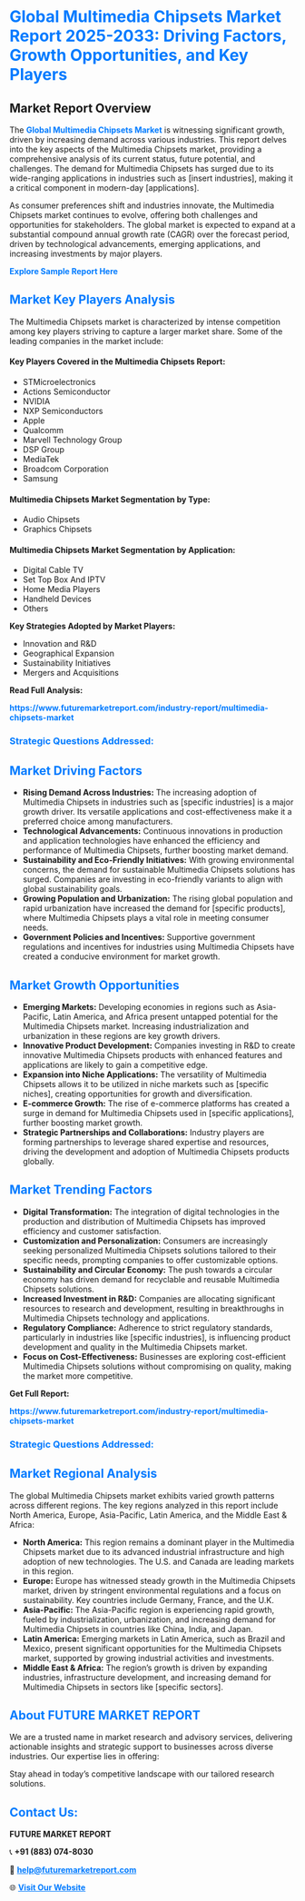 <h1 style="color: #007BFF;">Global Multimedia Chipsets Market Report 2025-2033: Driving Factors, Growth Opportunities, and Key Players</h1>

<section id="overview">
<h2>Market Report Overview</h2>
<p>The <a href="https://www.futuremarketreport.com/industry-report/multimedia-chipsets-market" style="color: #007BFF; text-decoration: none;"><strong>Global Multimedia Chipsets Market</strong></a> is witnessing significant growth, driven by increasing demand across various industries. This report delves into the key aspects of the Multimedia Chipsets market, providing a comprehensive analysis of its current status, future potential, and challenges. The demand for Multimedia Chipsets has surged due to its wide-ranging applications in industries such as [insert industries], making it a critical component in modern-day [applications].</p>
<p>As consumer preferences shift and industries innovate, the Multimedia Chipsets market continues to evolve, offering both challenges and opportunities for stakeholders. The global market is expected to expand at a substantial compound annual growth rate (CAGR) over the forecast period, driven by technological advancements, emerging applications, and increasing investments by major players.</p>
</section>

<section id="overview">
<p><a href="https://www.futuremarketreport.com/request-sample/reportId=76086" style="color: #007BFF; text-decoration: none;"><strong>Explore Sample Report Here</strong></a></p>
</section>

<section id="key-players">
<h2 style="color: #007BFF;">Market Key Players Analysis</h2>
<p>The Multimedia Chipsets market is characterized by intense competition among key players striving to capture a larger market share. Some of the leading companies in the market include:</p>
<h4>Key Players Covered in the Multimedia Chipsets Report:</h4>
<ul><li>STMicroelectronics</li><li>Actions Semiconductor</li><li>NVIDIA</li><li>NXP Semiconductors</li><li>Apple</li><li>Qualcomm</li><li>Marvell Technology Group</li><li>DSP Group</li><li>MediaTek</li><li>Broadcom Corporation</li><li>Samsung</li></ul>
<h4>Multimedia Chipsets Market Segmentation by Type:</h4>
<ul><li>Audio Chipsets</li><li>Graphics Chipsets</li></ul>

<h4>Multimedia Chipsets Market Segmentation by Application:</h4>
<ul><li>Digital Cable TV</li><li>Set Top Box And IPTV</li><li>Home Media Players</li><li>Handheld Devices</li><li>Others</li></ul>
<p><strong>Key Strategies Adopted by Market Players:</strong></p>
<ul>
<li>Innovation and R&D</li>
<li>Geographical Expansion</li>
<li>Sustainability Initiatives</li>
<li>Mergers and Acquisitions</li>
</ul>
</section>

<section>
<p><strong>Read Full Analysis: </strong></p><a href="https://www.futuremarketreport.com/industry-report/multimedia-chipsets-market" style="color: #007BFF; text-decoration: none;"><strong>https://www.futuremarketreport.com/industry-report/multimedia-chipsets-market</strong></a>
<h3 style="color: #007BFF;">Strategic Questions Addressed:</h3>
</section>

<section id="driving-factors">
<h2 style="color: #007BFF;">Market Driving Factors</h2>
<ul>
<li><strong>Rising Demand Across Industries:</strong> The increasing adoption of Multimedia Chipsets in industries such as [specific industries] is a major growth driver. Its versatile applications and cost-effectiveness make it a preferred choice among manufacturers.</li>
<li><strong>Technological Advancements:</strong> Continuous innovations in production and application technologies have enhanced the efficiency and performance of Multimedia Chipsets, further boosting market demand.</li>
<li><strong>Sustainability and Eco-Friendly Initiatives:</strong> With growing environmental concerns, the demand for sustainable Multimedia Chipsets solutions has surged. Companies are investing in eco-friendly variants to align with global sustainability goals.</li>
<li><strong>Growing Population and Urbanization:</strong> The rising global population and rapid urbanization have increased the demand for [specific products], where Multimedia Chipsets plays a vital role in meeting consumer needs.</li>
<li><strong>Government Policies and Incentives:</strong> Supportive government regulations and incentives for industries using Multimedia Chipsets have created a conducive environment for market growth.</li>
</ul>
</section>

<section id="growth-opportunities">
<h2 style="color: #007BFF;">Market Growth Opportunities</h2>
<ul>
<li><strong>Emerging Markets:</strong> Developing economies in regions such as Asia-Pacific, Latin America, and Africa present untapped potential for the Multimedia Chipsets market. Increasing industrialization and urbanization in these regions are key growth drivers.</li>
<li><strong>Innovative Product Development:</strong> Companies investing in R&D to create innovative Multimedia Chipsets products with enhanced features and applications are likely to gain a competitive edge.</li>
<li><strong>Expansion into Niche Applications:</strong> The versatility of Multimedia Chipsets allows it to be utilized in niche markets such as [specific niches], creating opportunities for growth and diversification.</li>
<li><strong>E-commerce Growth:</strong> The rise of e-commerce platforms has created a surge in demand for Multimedia Chipsets used in [specific applications], further boosting market growth.</li>
<li><strong>Strategic Partnerships and Collaborations:</strong> Industry players are forming partnerships to leverage shared expertise and resources, driving the development and adoption of Multimedia Chipsets products globally.</li>
</ul>
</section>

<section id="trending-factors">
<h2 style="color: #007BFF;">Market Trending Factors</h2>
<ul>
<li><strong>Digital Transformation:</strong> The integration of digital technologies in the production and distribution of Multimedia Chipsets has improved efficiency and customer satisfaction.</li>
<li><strong>Customization and Personalization:</strong> Consumers are increasingly seeking personalized Multimedia Chipsets solutions tailored to their specific needs, prompting companies to offer customizable options.</li>
<li><strong>Sustainability and Circular Economy:</strong> The push towards a circular economy has driven demand for recyclable and reusable Multimedia Chipsets solutions.</li>
<li><strong>Increased Investment in R&D:</strong> Companies are allocating significant resources to research and development, resulting in breakthroughs in Multimedia Chipsets technology and applications.</li>
<li><strong>Regulatory Compliance:</strong> Adherence to strict regulatory standards, particularly in industries like [specific industries], is influencing product development and quality in the Multimedia Chipsets market.</li>
<li><strong>Focus on Cost-Effectiveness:</strong> Businesses are exploring cost-efficient Multimedia Chipsets solutions without compromising on quality, making the market more competitive.</li>
</ul>
</section>

<section>
<p><strong>Get Full Report: </strong></p><a href="https://www.futuremarketreport.com/industry-report/multimedia-chipsets-market" style="color: #007BFF; text-decoration: none;"><strong>https://www.futuremarketreport.com/industry-report/multimedia-chipsets-market</strong></a>
<h3 style="color: #007BFF;">Strategic Questions Addressed:</h3>
</section>


<section id="regional-analysis">
<h2 style="color: #007BFF;">Market Regional Analysis</h2>
<p>The global Multimedia Chipsets market exhibits varied growth patterns across different regions. The key regions analyzed in this report include North America, Europe, Asia-Pacific, Latin America, and the Middle East & Africa:</p>
<ul>
<li><strong>North America:</strong> This region remains a dominant player in the Multimedia Chipsets market due to its advanced industrial infrastructure and high adoption of new technologies. The U.S. and Canada are leading markets in this region.</li>
<li><strong>Europe:</strong> Europe has witnessed steady growth in the Multimedia Chipsets market, driven by stringent environmental regulations and a focus on sustainability. Key countries include Germany, France, and the U.K.</li>
<li><strong>Asia-Pacific:</strong> The Asia-Pacific region is experiencing rapid growth, fueled by industrialization, urbanization, and increasing demand for Multimedia Chipsets in countries like China, India, and Japan.</li>
<li><strong>Latin America:</strong> Emerging markets in Latin America, such as Brazil and Mexico, present significant opportunities for the Multimedia Chipsets market, supported by growing industrial activities and investments.</li>
<li><strong>Middle East & Africa:</strong> The region’s growth is driven by expanding industries, infrastructure development, and increasing demand for Multimedia Chipsets in sectors like [specific sectors].</li>
</ul>
</section>

<footer>
<h2 style="color: #007BFF;">About FUTURE MARKET REPORT</h2>
<p>We are a trusted name in market research and advisory services, delivering actionable insights and strategic support to businesses across diverse industries. Our expertise lies in offering:</p>

<p>Stay ahead in today’s competitive landscape with our tailored research solutions.</p>

<h2 style="color: #007BFF;">Contact Us:</h2>
<p><strong>FUTURE MARKET REPORT</strong></p>
<p>📞 <strong>+91 (883) 074-8030</strong></p>
<p>📧 <strong><a href="mailto:help@futuremarketreport.com" style="color: #007BFF;">help@futuremarketreport.com</a></strong></p>
<p>🌐 <strong><a href="https://www.futuremarketreport.com/" style="color: #007BFF;">Visit Our Website</a></strong></p>
</footer>